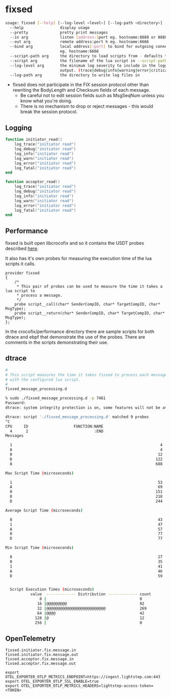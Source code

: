 # fixsed

```sh
usage: fixsed [--help] [--log-level <level>] [--log-path <directory>] [--pretty] --in [address:]port --out address:port [--script-path <path>] --script <filename>
  --help                display usage
  --pretty              pretty print messages
  --in arg              listen [address:]port eg. hostname:8888 or 8888
  --out arg             remote address:port h eg. hostname:6666
  --bind arg            local address[:port] to bind for outgoing connection 
                        eg. hostname:6666
  --script-path arg     the directory to load scripts from - defaults to .
  --script arg          the filename of the lua script in --script-path to load
  --log-level arg       the minimum log severity to include in the logger 
                        output. (trace|debug|info|warning|error|critical)
  --log-path arg        the directory to write log files in
```

* fixsed does not participate in the FIX session protocol other than rewriting the BodyLength and Checksum fields of each message.
  * Be careful not to edit session fields such as MsgSeqNum unless you know what you're doing.
  * There is no mechanism to drop or reject messages - this would break the session protocol.

## Logging


```lua
function initiator_read()
    log_trace("initiator read")
    log_debug("initiator read")
    log_info("initiator read")
    log_warn("initiator read")
    log_error("initiator read")
    log_fatal("initiator read")
end

function acceptor_read()
    log_trace("initiator read")
    log_debug("initiator read")
    log_info("initiator read")
    log_warn("initiator read")
    log_error("initiator read")
    log_fatal("initiator read")
end
```


## Performance

fixsed is built open libcrocofix and so it contains the USDT probes described [here](https://github.com/GaryHughes/crocofix/blob/main/performance/README.md).

It also has it's own probes for measuring the execution time of the lua scripts it calls.

```dtrace
provider fixsed 
{
	/* 
	 * This pair of probes can be used to measure the time it takes a lua script to 
	 * process a message. 
	 */
	probe script__call(char* SenderCompID, char* TargetCompID, char* MsgType);
	probe script__return(char* SenderCompID, char* TargetCompID, char* MsgType);
};
```

In the crocofix/performance directory there are sample scripts for both dtrace and ebpf that demonstrate the use of the probes. There are comments in the scripts demonstrating their use.

## dtrace
```bash
#
# This script measures the time it takes fixsed to process each message that passes through it 
# with the configured lua script.
#
fixsed_message_processing.d
```

```bash
% sudo ./fixsed_message_processing.d -p 7461
Password:
dtrace: system integrity protection is on, some features will not be available

dtrace: script './fixsed_message_processing.d' matched 9 probes
^C
CPU     ID                    FUNCTION:NAME
  4      2                             :END 
Messages

  1                                                                 4
  A                                                                 4
  0                                                                12
  D                                                               122
  8                                                               688

Max Script Time (microseconds)

  1                                                                53
  A                                                                69
  0                                                               151
  8                                                               218
  D                                                               244

Average Script Time (microseconds)

  8                                                                43
  1                                                                47
  A                                                                57
  0                                                                77
  D                                                                77

Min Script Time (microseconds)

  8                                                                27
  0                                                                35
  1                                                                41
  A                                                                46
  D                                                                59


  Script Execution Times (microseconds)             
           value  ------------- Distribution ------------- count    
               8 |                                         0        
              16 |@@@@@@@@@                                92       
              32 |@@@@@@@@@@@@@@@@@@@@@@@@@@               269      
              64 |@@@@                                     42       
             128 |@                                        12       
             256 |                                         0        

```

## OpenTelemetry

```
fixsed.initiator.fix.message.in
fixsed.initiator.fix.message.out
fixsed.acceptor.fix.message.in
fixsed.acceptor.fix.message.out
```

```
export OTEL_EXPORTER_OTLP_METRICS_ENDPOINT=https://ingest.lightstep.com:443
export OTEL_EXPORTER_OTLP_SSL_ENABLE=true
export OTEL_EXPORTER_OTLP_METRICS_HEADERS=lightstep-access-token=<TOKEN>
```